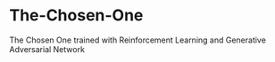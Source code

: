 # The-Chosen-One
The Chosen One trained with Reinforcement Learning and Generative Adversarial Network

